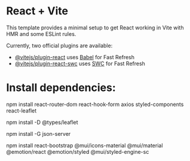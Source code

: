 # React + Vite

This template provides a minimal setup to get React working in Vite with HMR and some ESLint rules.

Currently, two official plugins are available:

- [@vitejs/plugin-react](https://github.com/vitejs/vite-plugin-react/blob/main/packages/plugin-react/README.md) uses [Babel](https://babeljs.io/) for Fast Refresh
- [@vitejs/plugin-react-swc](https://github.com/vitejs/vite-plugin-react-swc) uses [SWC](https://swc.rs/) for Fast Refresh



# Install dependencies:

npm install react-router-dom react-hook-form axios styled-components react-leaflet

npm install -D @types/leaflet

npm install -G json-server

npm install react-bootstrap @mui/icons-material @mui/material @emotion/react @emotion/styled @mui/styled-engine-sc